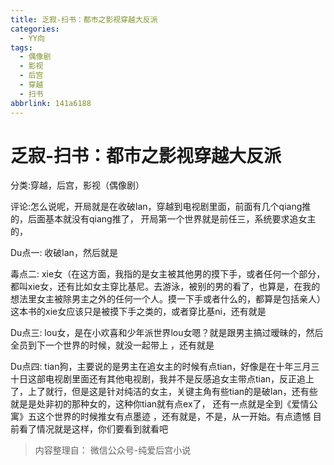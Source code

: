 ```yaml
---
title: 乏寂-扫书：都市之影视穿越大反派
categories:
  - YY向
tags:
  - 偶像剧
  - 影视
  - 后宫
  - 穿越
  - 扫书
abbrlink: 141a6188
---
```

# 乏寂-扫书：都市之影视穿越大反派
分类:穿越，后宫，影视（偶像剧）

评论:怎么说呢，开局就是在收破lan，穿越到电视剧里面，前面有几个qiang推的，后面基本就没有qiang推了，
开局第一个世界就是前任三，系统要求追女主的，

Du点一: 收破lan，然后就是

毒点二:
xie女（在这方面，我指的是女主被其他男的摸下手，或者任何一个部分，都叫xie女，还有比如女主穿比基尼。去游泳，被别的男的看了，也算是，在我的想法里女主被除男主之外的任何一个人。摸一下手或者什么的，都算是包括亲人）这本书的xie女应该只是被摸下手之类的，或者穿比基ni，还有就是

Du点三:
lou女，是在小欢喜和少年派世界lou女嗯？就是跟男主搞过暧昧的，然后全员到下一个世界的时候，就没一起带上
，还有就是

Du点四:
tian狗，主要说的是男主在追女主的时候有点tian，好像是在十年三月三十日这部电视剧里面还有其他电视剧，我并不是反感追女主带点tian，反正追上了，上了就行，但是这是针对纯洁的女主，关键主角有些tian的是破lan，还有些就是是处非初的那种女的，这种你tian就有点ex了，
还有一点就是全到《爱情公寓》五这个世界的时候推女有点墨迹
，还有就是，不是，从一开始。有点遗憾
目前看了情况就是这样，你们要看到就看吧


> 内容整理自： 微信公众号-纯爱后宫小说